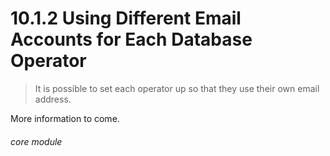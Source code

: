 #    10.1.2 Using Different Email Accounts for Each Database Operator

> It is possible to set each operator up so that they use their own email address.

More information to come.


###### core module
